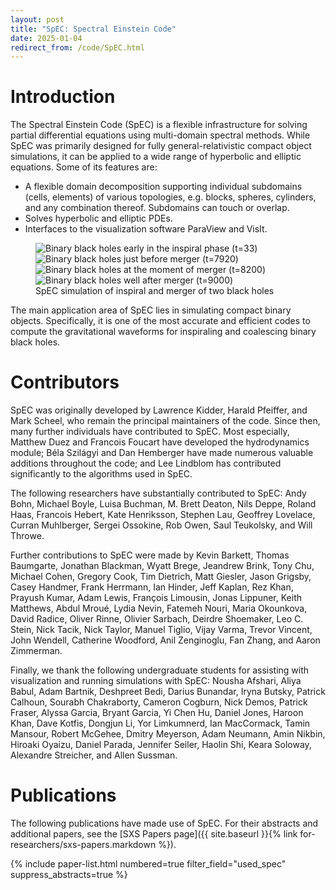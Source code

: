 ```yaml
---
layout: post
title: "SpEC: Spectral Einstein Code"
date: 2025-01-04
redirect_from: /code/SpEC.html
---
```


# Introduction

The Spectral Einstein Code (SpEC) is a flexible infrastructure for
solving partial differential equations using multi-domain spectral
methods. While SpEC was primarily designed for fully
general-relativistic compact object simulations, it can be applied to
a wide range of hyperbolic and elliptic equations. Some of its
features are:

- A flexible domain decomposition supporting individual subdomains
  (cells, elements) of various topologies, e.g. blocks, spheres,
  cylinders, and any combination thereof. Subdomains can touch or
  overlap.
- Solves hyperbolic and elliptic PDEs.
- Interfaces to the visualization software ParaView and VisIt.

<figure class="inline-images">
    <img src="{{ site.baseurl }}/images/spec/t33.png" alt="Binary black holes early in the inspiral phase (t=33)" />
    <img src="{{ site.baseurl }}/images/spec/t7920.png" alt="Binary black holes just before merger (t=7920)" />
    <img src="{{ site.baseurl }}/images/spec/t8200.png" alt="Binary black holes at the moment of merger (t=8200)" />
    <img src="{{ site.baseurl }}/images/spec/t9000.png" alt="Binary black holes well after merger (t=9000)" />
    <figcaption>SpEC simulation of inspiral and merger of two black holes</figcaption>
</figure>

The main application area of SpEC lies in simulating compact binary
objects. Specifically, it is one of the most accurate and efficient
codes to compute the gravitational waveforms for inspiraling and
coalescing binary black holes.

# Contributors

SpEC was originally developed by
<span class="contrib-name">Lawrence Kidder</span>,
<span class="contrib-name">Harald Pfeiffer</span>,
and
<span class="contrib-name">Mark Scheel</span>,
who remain the principal maintainers of the code. Since then, many
further individuals have contributed to SpEC. Most especially,
<span class="contrib-name">Matthew Duez</span>
and
<span class="contrib-name">Francois Foucart</span>
have developed the hydrodynamics module;
<span class="contrib-name">Béla Szilágyi</span>
and
<span class="contrib-name">Dan Hemberger</span>
have made numerous valuable additions throughout the code; and
<span class="contrib-name">Lee Lindblom</span>
has contributed significantly to the algorithms used in SpEC.

The following researchers have substantially contributed to SpEC:
<span class="contrib-name">Andy Bohn</span>,
<span class="contrib-name">Michael Boyle</span>,
<span class="contrib-name">Luisa Buchman</span>,
<span class="contrib-name">M. Brett Deaton</span>,
<span class="contrib-name">Nils Deppe</span>,
<span class="contrib-name">Roland Haas</span>,
<span class="contrib-name">Francois Hebert</span>,
<span class="contrib-name">Kate Henriksson</span>,
<span class="contrib-name">Stephen Lau</span>,
<span class="contrib-name">Geoffrey Lovelace</span>,
<span class="contrib-name">Curran Muhlberger</span>,
<span class="contrib-name">Sergei Ossokine</span>,
<span class="contrib-name">Rob Owen</span>,
<span class="contrib-name">Saul Teukolsky</span>,
and
<span class="contrib-name">Will Throwe</span>.

Further contributions to SpEC were made by
<span class="contrib-name">Kevin Barkett</span>,
<span class="contrib-name">Thomas Baumgarte</span>,
<span class="contrib-name">Jonathan Blackman</span>,
<span class="contrib-name">Wyatt Brege</span>,
<span class="contrib-name">Jeandrew Brink</span>,
<span class="contrib-name">Tony Chu</span>,
<span class="contrib-name">Michael Cohen</span>,
<span class="contrib-name">Gregory Cook</span>,
<span class="contrib-name">Tim Dietrich</span>,
<span class="contrib-name">Matt Giesler</span>,
<span class="contrib-name">Jason Grigsby</span>,
<span class="contrib-name">Casey Handmer</span>,
<span class="contrib-name">Frank Herrmann</span>,
<span class="contrib-name">Ian Hinder</span>,
<span class="contrib-name">Jeff Kaplan</span>,
<span class="contrib-name">Rez Khan</span>,
<span class="contrib-name">Prayush Kumar</span>,
<span class="contrib-name">Adam Lewis</span>,
<span class="contrib-name">François Limousin</span>,
<span class="contrib-name">Jonas Lippuner</span>,
<span class="contrib-name">Keith Matthews</span>,
<span class="contrib-name">Abdul Mroué</span>,
<span class="contrib-name">Lydia Nevin</span>,
<span class="contrib-name">Fatemeh Nouri</span>,
<span class="contrib-name">Maria Okounkova</span>,
<span class="contrib-name">David Radice</span>,
<span class="contrib-name">Oliver Rinne</span>,
<span class="contrib-name">Olivier Sarbach</span>,
<span class="contrib-name">Deirdre Shoemaker</span>,
<span class="contrib-name">Leo C. Stein</span>,
<span class="contrib-name">Nick Tacik</span>,
<span class="contrib-name">Nick Taylor</span>,
<span class="contrib-name">Manuel Tiglio</span>,
<span class="contrib-name">Vijay Varma</span>,
<span class="contrib-name">Trevor Vincent</span>,
<span class="contrib-name">John Wendell</span>,
<span class="contrib-name">Catherine Woodford</span>,
<span class="contrib-name">Anil Zenginoglu</span>,
<span class="contrib-name">Fan Zhang</span>,
and
<span class="contrib-name">Aaron Zimmerman</span>.

Finally, we thank the following undergraduate students for assisting with
visualization and running simulations with SpEC:
<span class="contrib-name">Nousha Afshari</span>,
<span class="contrib-name">Aliya Babul</span>,
<span class="contrib-name">Adam Bartnik</span>,
<span class="contrib-name">Deshpreet Bedi</span>,
<span class="contrib-name">Darius Bunandar</span>,
<span class="contrib-name">Iryna Butsky</span>,
<span class="contrib-name">Patrick Calhoun</span>,
<span class="contrib-name">Sourabh Chakraborty</span>,
<span class="contrib-name">Cameron Cogburn</span>,
<span class="contrib-name">Nick Demos</span>,
<span class="contrib-name">Patrick Fraser</span>,
<span class="contrib-name">Alyssa Garcia</span>,
<span class="contrib-name">Bryant Garcia</span>,
<span class="contrib-name">Yi Chen Hu</span>,
<span class="contrib-name">Daniel Jones</span>,
<span class="contrib-name">Haroon Khan</span>,
<span class="contrib-name">Dave Kotfis</span>,
<span class="contrib-name">Dongjun Li</span>,
<span class="contrib-name">Yor Limkumnerd</span>,
<span class="contrib-name">Ian MacCormack</span>,
<span class="contrib-name">Tamin Mansour</span>,
<span class="contrib-name">Robert McGehee</span>,
<span class="contrib-name">Dmitry Meyerson</span>,
<span class="contrib-name">Adam Neumann</span>,
<span class="contrib-name">Amin Nikbin</span>,
<span class="contrib-name">Hiroaki Oyaizu</span>,
<span class="contrib-name">Daniel Parada</span>,
<span class="contrib-name">Jennifer Seiler</span>,
<span class="contrib-name">Haolin Shi</span>,
<span class="contrib-name">Keara Soloway</span>,
<span class="contrib-name">Alexandre Streicher</span>,
and
<span class="contrib-name">Allen Sussman</span>.

# Publications

The following publications have made use of SpEC. For their abstracts
and additional papers, see the [SXS Papers page]({{ site.baseurl }}{%
link for-researchers/sxs-papers.markdown %}).


{% include paper-list.html
    numbered=true
    filter_field="used_spec"
    suppress_abstracts=true %}
